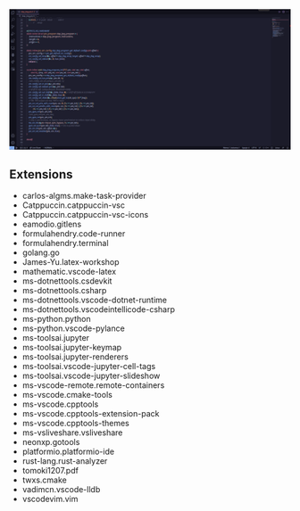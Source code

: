<img src="./vscode.png">

## Extensions

- carlos-algms.make-task-provider
- Catppuccin.catppuccin-vsc
- Catppuccin.catppuccin-vsc-icons
- eamodio.gitlens
- formulahendry.code-runner
- formulahendry.terminal
- golang.go
- James-Yu.latex-workshop
- mathematic.vscode-latex
- ms-dotnettools.csdevkit
- ms-dotnettools.csharp
- ms-dotnettools.vscode-dotnet-runtime
- ms-dotnettools.vscodeintellicode-csharp
- ms-python.python
- ms-python.vscode-pylance
- ms-toolsai.jupyter
- ms-toolsai.jupyter-keymap
- ms-toolsai.jupyter-renderers
- ms-toolsai.vscode-jupyter-cell-tags
- ms-toolsai.vscode-jupyter-slideshow
- ms-vscode-remote.remote-containers
- ms-vscode.cmake-tools
- ms-vscode.cpptools
- ms-vscode.cpptools-extension-pack
- ms-vscode.cpptools-themes
- ms-vsliveshare.vsliveshare
- neonxp.gotools
- platformio.platformio-ide
- rust-lang.rust-analyzer
- tomoki1207.pdf
- twxs.cmake
- vadimcn.vscode-lldb
- vscodevim.vim
